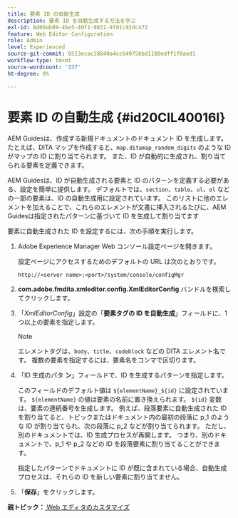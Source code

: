 ```yaml
---
title: 要素 ID の自動生成
description: 要素 ID を自動生成する方法を学ぶ
exl-id: 8d09ab89-4be5-49f1-9831-9f01c92dc472
feature: Web Editor Configuration
role: Admin
level: Experienced
source-git-commit: 0513ecac38840a4cc649758bd1180edff1f8aed1
workflow-type: tm+mt
source-wordcount: '337'
ht-degree: 0%

---
```


# 要素 ID の自動生成 {#id20CIL40016I}

AEM Guidesは、作成する新規ドキュメントのドキュメント ID を生成します。 たとえば、DITA マップを作成すると、`map.ditamap_random_digits` のような ID がマップの ID に割り当てられます。 また、ID が自動的に生成され、割り当てられる要素を定義できます。

AEM Guidesは、ID が自動生成される要素と ID のパターンを定義する必要がある、設定を簡単に提供します。 デフォルトでは、`section`、`table`、`ul`、`ol` などの一部の要素は、ID の自動生成用に設定されています。 このリストに他のエレメントを加えることで、これらのエレメントが文書に挿入されるたびに、AEM Guidesは指定されたパターンに基づいて ID を生成して割り当てます

要素に自動生成された ID を設定するには、次の手順を実行します。

1. Adobe Experience Manager Web コンソール設定ページを開きます。

   設定ページにアクセスするためのデフォルトの URL は次のとおりです。

   ```http
   http://<server name>:<port>/system/console/configMgr
   ```

1. **com.adobe.fmdita.xmleditor.config.XmlEditorConfig** バンドルを検索してクリックします。

1. 「*XmlEditorConfig*」設定の「**要素タグの ID を自動生成**」フィールドに、1 つ以上の要素を指定します。

   >[!NOTE]
   >
   > エレメントタグは、`body`、`title`、`codeblock` などの DITA エレメント名です。 複数の要素を指定するには、要素名をコンマで区切ります。

1. 「ID 生成のパタ **ン**」フィールドで、ID を生成するパターンを指定します。

   このフィールドのデフォルト値は `${elementName}_${id}` に設定されています。 `${elementName}` の値は要素の名前に置き換えられます。 `${id}` 変数は、要素の連続番号を生成します。 例えば、段落要素に自動生成された ID を割り当てると、トピックまたはドキュメント内の最初の段落に p\_1 のような ID が割り当てられ、次の段落に p\_2 などが割り当てられます。 ただし、別のドキュメントでは、ID 生成プロセスが再開します。 つまり、別のドキュメントで、p\_1 や p\_2 などの ID を段落要素に割り当てることができます。

   指定したパターンでドキュメントに ID が既に含まれている場合、自動生成プロセスは、それらの ID を新しい要素に割り当てません。

1. 「**保存**」をクリックします。


**親トピック：**&#x200B;[ Web エディタのカスタマイズ ](conf-web-editor.md)

